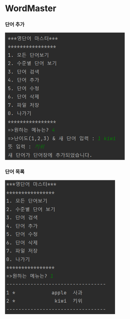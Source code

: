 # WordMaster
### 단어 추가
<img src="./readme/wordCreate.PNG"/>

### 단어 목록
<img src="./readme/wordRead.PNG"/>
